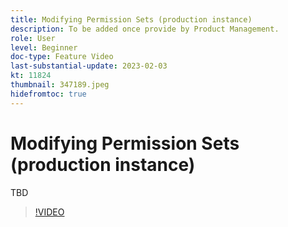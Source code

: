```yaml
---
title: Modifying Permission Sets (production instance)
description: To be added once provide by Product Management.
role: User
level: Beginner
doc-type: Feature Video
last-substantial-update: 2023-02-03
kt: 11824
thumbnail: 347189.jpeg
hidefromtoc: true
---
```


# Modifying Permission Sets (production instance)

TBD

>[!VIDEO](https://video.tv.adobe.com/v/347189/?quality=12&learn=on)
